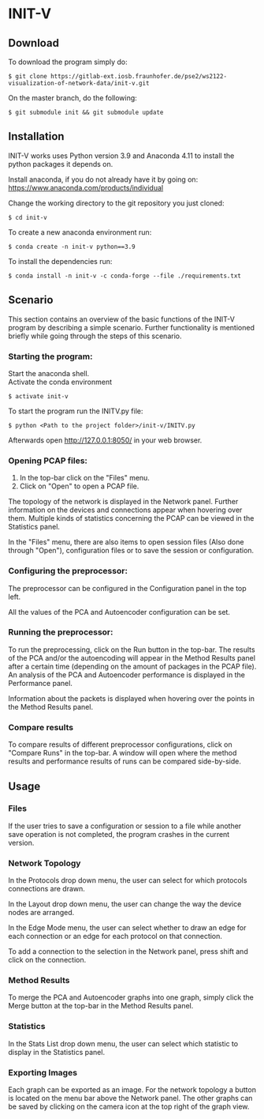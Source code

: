 # INIT-V

## Download

To download the program simply do:

    $ git clone https://gitlab-ext.iosb.fraunhofer.de/pse2/ws2122-visualization-of-network-data/init-v.git

On the master branch, do the following:

    $ git submodule init && git submodule update

## Installation

INIT-V works uses Python version 3.9 and Anaconda 4.11 to install the python packages it depends on.

Install anaconda, if you do not already have it by going on:
<https://www.anaconda.com/products/individual>

Change the working directory to the git repository you just cloned:

    $ cd init-v

To create a new anaconda environment run:

    $ conda create -n init-v python==3.9

To install the dependencies run:

    $ conda install -n init-v -c conda-forge --file ./requirements.txt

## Scenario

This section contains an overview of the basic functions of the INIT-V program by describing
a simple scenario. Further functionality is mentioned briefly while going through the
steps of this scenario.

### Starting the program:

Start the anaconda shell.  
Activate the conda environment  

    $ activate init-v  

To start the program run the INITV.py file:

    $ python <Path to the project folder>/init-v/INITV.py

Afterwards open <http://127.0.0.1:8050/> in your web browser.

### Opening PCAP files:

1. In the top-bar click on the "Files" menu.
2. Click on "Open" to open a PCAP file.

The topology of the network is displayed in the Network panel. Further information on the devices
and connections appear when hovering over them. Multiple kinds of statistics concerning the PCAP can be viewed
in the Statistics panel.

In the "Files" menu, there are also items to open session files (Also done through "Open"), configuration files or to
save the session or configuration.

### Configuring the preprocessor:

The preprocessor can be configured in the Configuration panel in the top left.

All the values of the PCA and Autoencoder configuration can be set.

### Running the preprocessor:

To run the preprocessing, click on the Run button in the top-bar. The results of the PCA
and/or the autoencoding will appear in the Method Results panel after a certain time (depending on the
amount of packages in the PCAP file). An analysis of the PCA and Autoencoder performance
is displayed in the Performance panel.

Information about the packets is displayed when hovering over the points in the Method
Results panel.

### Compare results

To compare results of different preprocessor configurations, click on "Compare Runs" in the
top-bar. A window will open where the method results and performance results of runs can be 
compared side-by-side.

## Usage

### Files

If the user tries to save a configuration or session to a file while another save
operation is not completed, the program crashes in the current version.

### Network Topology

In the Protocols drop down menu, the user can select for which
protocols connections are drawn.

In the Layout drop down menu, the user can change the way the device nodes are arranged.

In the Edge Mode menu, the user can select whether to draw an edge for each connection or
an edge for each protocol on that connection.

To add a connection to the selection in the Network panel, press shift and click on the
connection.

### Method Results

To merge the PCA and Autoencoder graphs into one graph, simply click the Merge button
at the top-bar in the Method Results panel.

### Statistics

In the Stats List drop down menu, the user can select which statistic to display in
the Statistics panel.

### Exporting Images

Each graph can be exported as an image. For the network topology a button is located on
the menu bar above the Network panel. The other graphs can be saved by clicking on the
camera icon at the top right of the graph view.
